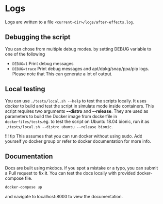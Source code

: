 # Logs

Logs are written to a file `<current-dir>/logs/after-effects.log`.

## Debugging the script

You can chose from multiple debug modes. by setting DEBUG variable to one of the following

- `DEBUG=1` Print debug messages
- `DEBUG=trace` Print debug messages and apt/dpkg/snap/ppa/pip logs.
Please note that This can generate a lot of output.

## Local testing

You can use `./tests/local.sh --help` to test the scripts locally. It uses docker to build and test the script in simulate mode inside
containers. This script requires two arguments __--distro__ and __--release__. They are used as parameters to build the Docker image from dockerfile in `dockerfiles/tests`.eg. to test the script on Ubuntu 18.04 bionic, run it as
`./tests/local.sh --distro ubuntu --release bionic`.

!!! tip
    This assumes that you can run docker without using sudo. Add yourself yo docker group or refer to docker documentation
    for more info.

## Documentation

Docs are built using mkdocs. If you spot a mistake or a typo, you can submit a Pull request to fix it.
You can test the docs locally with provided docker-compose file.

```bash
docker-compose up
```

and navigate to localhost:8000 to view the documentation.
